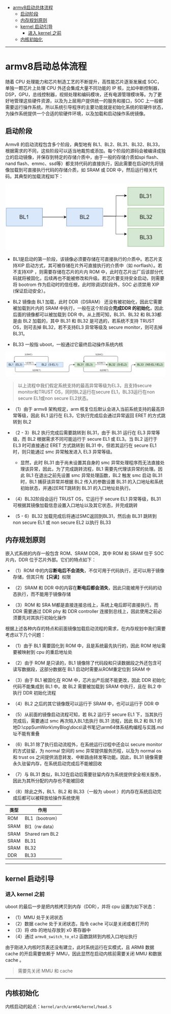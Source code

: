 - [armv8启动总体流程](#armv8启动总体流程)
	- [启动阶段](#启动阶段)
	- [内存规划原则](#内存规划原则)
	- [kernel 启动引导](#kernel-启动引导)
		- [进入 kernel 之前](#进入-kernel-之前)
	- [内核初始化](#内核初始化)

------

# armv8启动总体流程

随着 CPU 处理能力和芯片制造工艺的不断提升，高性能芯片逐渐发展成 SOC，单独一颗芯片上处理 CPU 外还会集成大量不同功能的 IP 核，比如中断控制器，DSP，GPU，总线控制器，视频处理和编码模块，还有电源管理模块等。为了更好地管理这些硬件资源，以及为上层用户提供统一的服务和接口，SOC 上一般都需要运行操作系统。所以系统引导程序的主要功能就是初始化系统的软硬件状态，为操作系统提供一个合适的软硬件环境，以及加载和启动操作系统镜像。


## 启动阶段

Armv8 的启动流程包含多个阶段，典型地有 BL1、BL2、BL31、BL32、BL33，根据需求的不同，这些阶段可以适当地裁剪或添加。每个阶段的源码会被编译成独立的启动镜像，并保存到特定的存储介质中，由于一般的存储介质如spi flash、nand flash、emmc、ssd等）都支持代码的直接执行，因此需要在启动时先将镜像加载到可直接执行代码的存储介质，如 SRAM 或 DDR 中，然后运行相关代码。其典型的加载流程如下：

![](../img/armv8启动阶段.jpg)

- BL1是启动的第一阶段，该镜像必须要存储在可直接执行的介质中。若芯片支持XIP 启动方式，其可被存储在片外可直接执行的介质中（如 norflash）。若不支持XIP ，则需要存储在芯片的片内 ROM 中，此时在芯片出厂后该部分代码就将被固化，后续再也不能被修改和升级。若芯片要支持安全启动，则需要将 bootrom 作为启动时的信任根，此时除调试阶段外，SOC 必须禁用 XIP (保证启动安全）。

- BL2 镜像由 BL1 加载，此时 DDR（DSRAM） 还没有被初始化，因此它需要被加载到片内的 SRAM 中执行，一般在这个阶段会**完成DDR 的初始化**，因此后面的镜像都可以被加载到 DDR 中。从上图可知，BL31、BL32 和 BL33都是由 BL2 加载的，其中 BL31 和 BL32 是可选的，若系统不支持 TRUST OS，则可去掉 BL32，若不支持EL3 异常等级及 secure monitor，则可去掉 BL31。

- BL33 一般指 uboot，一般通过它最终启动操作系统内核

![](../img/armv8启动阶段2.jpg)

> 以上流程中我们假定系统支持的最高异常等级为EL3，且支持secure monitor和TRUST OS，同时BL2运行在secure EL1，BL33运行在non secure EL1或non secure EL2状态。

- （1）由于 armv8 架构规定，arm 核复位后默认会进入当前系统支持的最高异常等级，因此 BL1 运行在 EL3，它执行完成后会通过异常返回 ERET 的方式跳转到 BL2
- （2 - 3）BL2 执行完成后需要跳转到 BL31，由于 BL31 运行在 EL3 异常等级，而 BL2 根据需求不同可能运行于 secure EL1 或 EL3。当 BL2 运行于 EL3 时可直接通过 ERET 方式跳转到 BL31 中，但若其运行在 secure EL1 时，则只能通过 smc 异常触发进入 EL3 异常等级。
	- 显然，此时 BL31 由于尚未设置其自身的 smc 异常处理程序而无法直接处理该异常，因此，为了完成跳转流程，BL1 需要先代理该异常的处理。因此 BL1 在退出之前先设置 smc 异常处理函数，BL2 触发 smc 启动 BL31 时，BL1 捕获该异常并根据 BL2 传入的参数设置 BL31 的入口地址和系统初始状态，并通过ERET跳转到 BL31 的入口地址处执行。

- （4）BL32阶段会运行 TRUST OS，它运行于 secure EL1 异常等级，BL31 可根据其镜像加载信息设置入口地址以及其它状态，并完成跳转
- （5 - 6）BL32 加载完成后将通过SMC返回到BL31，然后由 BL31 跳转到 non secure EL1 或 non secure EL2 以执行 BL33

## 内存规划原则

嵌入式系统的内存一般包含 ROM、SRAM  DDR，其中 ROM 和 SRAM 位于 SOC 片内，DDR 位于芯片外部。它们的特点如下：

- （1）ROM 中的内容**断电后不会消失**，不仅可用于代码执行，还可以用于镜像存储，但其只有【**只读**】权限

- （2）SRAM 和 DDR 中的内容在**断电后都会消失**，因此只能被用于代码的动态执行，而不能用于镜像存储

- （3）ROM 和 SRA M都是直接连接总线上，系统上电后即可直接执行。而 DDR 需要通过 DDR phy 和 DDR controller 连接到总线上，因此使用之前必须要先对其执行初始化操作

根据上述各种内存的特点和前面镜像加载启动流程的需求，在内存规划中我们需要考虑以下几个问题：

- （1）由于 BL1 需要固化到 ROM 中，且是系统最先执行的，因此 ROM 地址需要被映射到 cpu 的重启地址处

- （2）由于 ROM 是只读的，BL1 镜像除了代码段和只读数据段之外还包含可读写数据段，这部分数据在 BL1 启动时需要从ROM重定位到 SRAM 中

- （3）由于 BL1 被固化在 ROM 中，芯片出产后就不能更改，因此 DDR 初始化代码不能集成到 BL1 中。故 BL2 需要被加载到 SRAM 中执行，且在 BL2 中执行 DDR 初始化流程

- （4）BL2 之后的其它镜像既可以运行于 SRAM 中，也可以运行于 DDR 中

- （5）从前面的镜像启动流程可知，若 BL2 运行于 secure EL1 下，当其执行完成后，需要通过 smc 再次陷入BL1去执行 BL31 流程，因此 BL2 和 BL1 的地D:\cppSumWork\myBlog\docs\读书笔记\arm64体系结构编程与实践.md址不能有重叠

- （6）BL31 除了执行启动流程外，在系统运行过程中还会以 secure monitor 的方式驻留，为 normal 空间的 smc 异常提供服务历程，以及为 normal os 和 trust os 之间提供消息转发、中断路由转发等功能。因此，BL31 镜像需要永久驻留内存，在系统启动完成后不能被回收 

- （7）与 BL31 类似，BL32在启动后需要驻留内存为系统提供安全相关服务，因此为其所分配的内存也不能被回收
  
- （8）除此之外，BL1、BL2 和 BL33（一般为 uboot ）的内存在系统启动完成后都可以被释放给操作系统使用

|  类型   | 作用  |
|  ----  | ----  |
| ROM  | BL1（bootrom） |
| SRAM  | Bl1（rw data） |
| SRAM  | Shared ram BL2 |
| SRAM  | BL31 |
| SRAM  | BL32 |
| DDR  | BL33 |

-----

## kernel 启动引导

### 进入 kernel 之前

uboot 的最后一步是把内核拷贝到内存（DDR），并将 cpu 设置为如下状态：

- （1）MMU 处于关闭状态
- （2）数据 cache 处于关闭状态，指令 cache 可以是关闭或者打开的
- （3）将 dtb 的地址存放到 x0 寄存器中
- （4）通过 `armv8_switch_to_el2` 函数跳转到内核入口地址执行

由于刚进入内核时页表还没有建立，此时系统运行在实模式，且 ARM8 数据 cache 的开启需要依赖于 MMU，因此显然在启动内核前需要关闭 MMU 和数据 cache 。

> 需要先关闭 MMU 和 cache

-----

##  内核初始化

内核启动的起点：`kernel/arch/arm64/kernel/head.S`

